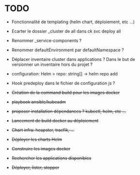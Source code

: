 # TODO

- Fonctionnalité de templating (helm chart, déploiement, etc ...)
- Ecarter le dossier _cluster de all dans ck svc deploy all
- Renommer _service-components ?
- Renommer defaultEnvironment par defaultNamespace ?
- Déplacer inventaire cluster dans applications ? Dans le but de versionner un inventaire hors du projet ?
- configuration: Helm > repo: string[] -> helm repo add
- Hook predeploy dans le fichier de configuration js ?

- ~~Création de la command build pour les images docker~~
- ~~playbook ansible/kubeadm~~
- ~~proposer installation dépendances ? kubectl, helm, etc ...~~
- ~~Lancement de build docker au déploiement~~
- ~~Chart infra: heapster, traefik, ...~~
- ~~Déployer les charts Helm~~
- ~~Construire les images docker~~
- ~~Rechercher les applications disponibles~~
- ~~Déployer, lister, stopper~~
